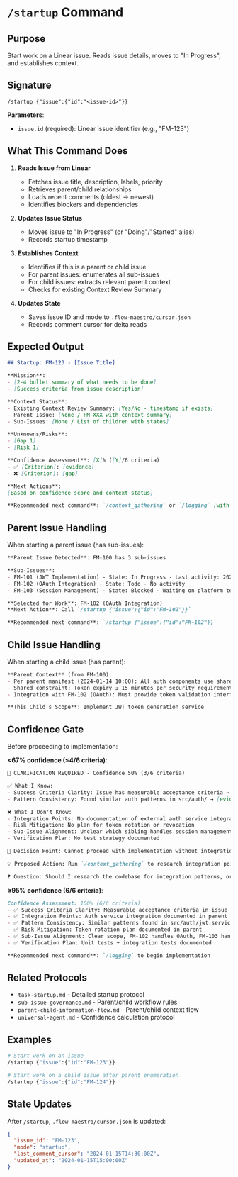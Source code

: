 # `/startup` Command

## Purpose
Start work on a Linear issue. Reads issue details, moves to "In Progress", and establishes context.

## Signature
```
/startup {"issue":{"id":"<issue-id>"}}
```

**Parameters**:
- `issue.id` (required): Linear issue identifier (e.g., "FM-123")

## What This Command Does

1. **Reads Issue from Linear**
   - Fetches issue title, description, labels, priority
   - Retrieves parent/child relationships
   - Loads recent comments (oldest → newest)
   - Identifies blockers and dependencies

2. **Updates Issue Status**
   - Moves issue to "In Progress" (or "Doing"/"Started" alias)
   - Records startup timestamp

3. **Establishes Context**
   - Identifies if this is a parent or child issue
   - For parent issues: enumerates all sub-issues
   - For child issues: extracts relevant parent context
   - Checks for existing Context Review Summary

4. **Updates State**
   - Saves issue ID and mode to `.flow-maestro/cursor.json`
   - Records comment cursor for delta reads

## Expected Output

```markdown
## Startup: FM-123 - [Issue Title]

**Mission**:
- [2-4 bullet summary of what needs to be done]
- [Success criteria from issue description]

**Context Status**:
- Existing Context Review Summary: [Yes/No - timestamp if exists]
- Parent Issue: [None / FM-XXX with context summary]
- Sub-Issues: [None / List of children with states]

**Unknowns/Risks**:
- [Gap 1]
- [Risk 1]

**Confidence Assessment**: [X]% ([Y]/6 criteria)
- ✅ [Criterion]: [evidence]
- ❌ [Criterion]: [gap]

**Next Actions**:
[Based on confidence score and context status]

**Recommended next command**: `/context_gathering` or `/logging` [with rationale]
```

## Parent Issue Handling

When starting a parent issue (has sub-issues):

```markdown
**Parent Issue Detected**: FM-100 has 3 sub-issues

**Sub-Issues**:
- FM-101 (JWT Implementation) - State: In Progress - Last activity: 2024-01-15
- FM-102 (OAuth Integration) - State: Todo - No activity
- FM-103 (Session Management) - State: Blocked - Waiting on platform team

**Selected for Work**: FM-102 (OAuth Integration)
**Next Action**: Call `/startup {"issue":{"id":"FM-102"}}`

**Recommended next command**: `/startup {"issue":{"id":"FM-102"}}`
```

## Child Issue Handling

When starting a child issue (has parent):

```markdown
**Parent Context** (from FM-100):
- Per parent manifest (2024-01-14 10:00): All auth components use shared AuthConfig interface
- Shared constraint: Token expiry ≤ 15 minutes per security requirements
- Integration with FM-102 (OAuth): Must provide token validation interface

**This Child's Scope**: Implement JWT token generation service
```

## Confidence Gate

Before proceeding to implementation:

**<67% confidence (≤4/6 criteria)**:
```markdown
🛑 CLARIFICATION REQUIRED - Confidence 50% (3/6 criteria)

✅ What I Know:
- Success Criteria Clarity: Issue has measurable acceptance criteria → [evidence]
- Pattern Consistency: Found similar auth patterns in src/auth/ → [evidence]

❌ What I Don't Know:
- Integration Points: No documentation of external auth service integration
- Risk Mitigation: No plan for token rotation or revocation
- Sub-Issue Alignment: Unclear which sibling handles session management
- Verification Plan: No test strategy documented

🎯 Decision Point: Cannot proceed with implementation without integration details

💡 Proposed Action: Run `/context_gathering` to research integration points

❓ Question: Should I research the codebase for integration patterns, or do you have documentation I should review?
```

**≥95% confidence (6/6 criteria)**:
```markdown
Confidence Assessment: 100% (6/6 criteria)
- ✅ Success Criteria Clarity: Measurable acceptance criteria in issue description
- ✅ Integration Points: Auth service integration documented in parent manifest
- ✅ Pattern Consistency: Similar patterns found in src/auth/jwt.service.ts
- ✅ Risk Mitigation: Token rotation plan documented in parent
- ✅ Sub-Issue Alignment: Clear scope, FM-102 handles OAuth, FM-103 handles sessions
- ✅ Verification Plan: Unit tests + integration tests documented

**Recommended next command**: `/logging` to begin implementation
```

## Related Protocols
- `task-startup.md` - Detailed startup protocol
- `sub-issue-governance.md` - Parent/child workflow rules
- `parent-child-information-flow.md` - Parent/child context flow
- `universal-agent.md` - Confidence calculation protocol

## Examples

```bash
# Start work on an issue
/startup {"issue":{"id":"FM-123"}}

# Start work on a child issue after parent enumeration
/startup {"issue":{"id":"FM-124"}}
```

## State Updates

After `/startup`, `.flow-maestro/cursor.json` is updated:

```json
{
  "issue_id": "FM-123",
  "mode": "startup",
  "last_comment_cursor": "2024-01-15T14:30:00Z",
  "updated_at": "2024-01-15T15:00:00Z"
}
```

